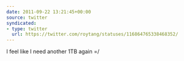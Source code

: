 ```yaml
---
date: 2011-09-22 13:21:45+00:00
source: twitter
syndicated:
- type: twitter
  url: https://twitter.com/roytang/statuses/116864765338468352/
---
```


I feel like I need another 1TB again =/